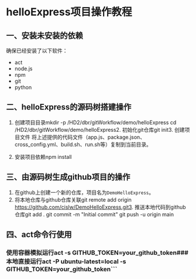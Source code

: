# helloExpress项目操作教程

## 一、安装未安装的依赖
确保已经安装了以下软件：
- act
- node.js
- npm
- git
- python

## 二、helloExpress的源码树搭建操作
1. 创建项目目录mkdir -p /HD2/dbr/gitWorkflow/demo/helloExpress
cd /HD2/dbr/gitWorkflow/demo/helloExpress2. 初始化git仓库git init3. 创建项目文件
将上述提供的代码文件（app.js、package.json、cross_config.yml、build.sh、run.sh等）复制到当前目录。

4. 安装项目依赖npm install
## 三、由源码树生成github项目的操作
1. 在github上创建一个新的仓库，项目名为`DemoHelloExpress`。
2. 将本地仓库与github仓库关联git remote add origin https://github.com/cislw/DemoHelloExpress.git3. 推送本地代码到github仓库git add .
git commit -m "Initial commit"
git push -u origin main
## 四、act命令行使用
### 使用容器模拟运行act -s GITHUB_TOKEN=your_github_token### 本地直接运行act -P ubuntu-latest=local -s GITHUB_TOKEN=your_github_token```
    